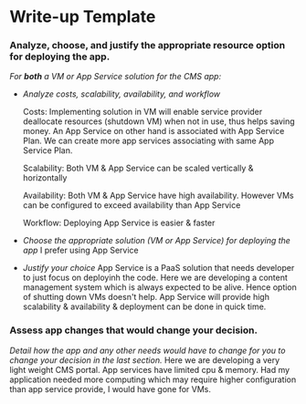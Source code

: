 # Write-up Template

### Analyze, choose, and justify the appropriate resource option for deploying the app.

*For **both** a VM or App Service solution for the CMS app:*
- *Analyze costs, scalability, availability, and workflow*
    
    Costs:
    Implementing solution in VM will enable service provider deallocate resources (shutdown VM) when not in use, thus helps saving money. An App Service on other hand is associated with App Service Plan. We can create more app services associating with same App Service Plan.
    
    Scalability:
    Both VM & App Service can be scaled vertically & horizontally
    
    Availability:
    Both VM & App Service have high availability. However VMs can be configured to exceed availability than App Service
    
    Workflow:
    Deploying  App Service is easier & faster

- *Choose the appropriate solution (VM or App Service) for deploying the app*
    I prefer using App Service

- *Justify your choice*
    App Service is a PaaS solution that needs developer to just focus on deployinh the code. Here we are developing a content management system which is always expected to be alive. Hence option of shutting down VMs doesn't help. App Service will provide high scalability & availability & deployment can be done in quick time.



### Assess app changes that would change your decision.

*Detail how the app and any other needs would have to change for you to change your decision in the last section.* 
    Here we are developing a very light weight CMS portal. App services have limited cpu & memory. Had my application needed more computing which may require higher configuration than app service provide, I would have gone for VMs.